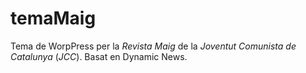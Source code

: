 temaMaig
========

Tema de WorpPress per la *Revista Maig* de la *Joventut Comunista de Catalunya* (*JCC*).
Basat en Dynamic News.
